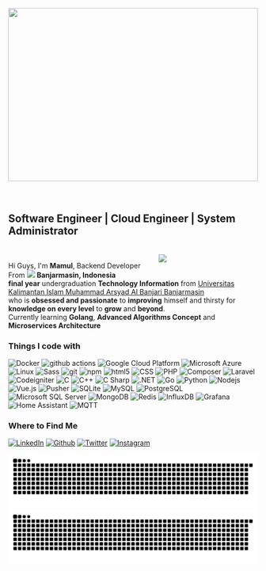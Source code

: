 <p align="center">
  <img src='https://c.tenor.com/p5q73vRBB5sAAAAC/obiwan-hellothere.gif' width="100%" height="350">
</p>
<br>
<h2> Software Engineer | Cloud Engineer | System Administrator</h3>
<br>
<img align='right' src='https://media3.giphy.com/media/pzryvxGeykOxeC0fWb/giphy.gif?cid=ecf05e4786ngphnhkycg8ge7ek1ysuln4gzbqkej83gdvdop&rid=giphy.gif&ct=g' width='200"'>
<p>
    Hi Guys, I'm <b>Mamul</b>, Backend Developer From <img src="https://cdn-icons-png.flaticon.com/512/330/330476.png" width="13"/> <b> Banjarmasin, Indonesia</b>
    <br>
    <b>final year</b> undergraduation <b>Technology Information</b> from <a href="https://uniska-bjm.ac.id/" target="_blank">Universitas Kalimantan Islam Muhammad Arsyad Al Banjari Banjarmasin</a>
    <br>
    who is <b>obsessed and passionate</b> to <b>improving</b> himself and thirsty for <b>knowledge on every level</b> to <b>grow</b> and <b>beyond</b>.
    <br>
    Currently learning <b>Golang</b>, <b>Advanced Algorithms Concept</b> and <b>Microservices Architecture</b> 
</p>

<h3>Things I code with</h3>
<p>
  <img alt="Docker" src="https://img.shields.io/badge/-Docker-46a2f1?style=flat-square&logo=docker&logoColor=white" />
  <img alt="github actions" src="https://img.shields.io/badge/-Github_Actions-2088FF?style=flat-square&logo=github-actions&logoColor=white" />
  <img alt="Google Cloud Platform" src="https://img.shields.io/badge/-Google_Cloud_Platform-1a73e8?style=flat-square&logo=google-cloud&logoColor=white" />
  <img alt="Microsoft Azure" src="https://img.shields.io/badge/-Microsoft_Azure-0078D4?style=flat-square&logo=microsoft-azure&logoColor=white" />
  <img alt="Linux" src="https://img.shields.io/badge/-Linux-FCC624?style=flat-square&logo=linux&logoColor=white" />
  <img alt="Sass" src="https://img.shields.io/badge/-Sass-CC6699?style=flat-square&logo=sass&logoColor=white" />
  <img alt="git" src="https://img.shields.io/badge/-Git-F05032?style=flat-square&logo=git&logoColor=white" />
  <img alt="npm" src="https://img.shields.io/badge/-NPM-CB3837?style=flat-square&logo=npm&logoColor=white" />
  <img alt="html5" src="https://img.shields.io/badge/-HTML5-E34F26?style=flat-square&logo=html5&logoColor=white" />
  <img alt="CSS" src="https://img.shields.io/badge/-CSS3-1572B6?style=flat-square&logo=css3&logoColor=white" />
  <img alt="PHP" src="https://img.shields.io/badge/-PHP-777BB4?style=flat-square&logo=php&logoColor=white" />
  <img alt="Composer" src="https://img.shields.io/badge/-Composer-885630?style=flat-square&logo=composer&logoColor=white" />
  <img alt="Laravel" src="https://img.shields.io/badge/-Laravel-FF2D20?style=flat-square&logo=laravel&logoColor=white" />
  <img alt="Codeigniter" src="https://img.shields.io/badge/-Codeigniter-EF4223?style=flat-square&logo=codeigniter&logoColor=white" />
  <img alt="C" src="https://img.shields.io/badge/-C-A8B9CC?style=flat-square&logo=c&logoColor=white" />
  <img alt="C++" src="https://img.shields.io/badge/-C++-00599C?style=flat-square&logo=cplusplus&logoColor=white" />
  <img alt="C Sharp" src="https://img.shields.io/badge/-C%23-239120?style=flat-square&logo=csharp&logoColor=white" />
  <img alt=".NET" src="https://img.shields.io/badge/-ASP.NET-512BD4?style=flat-square&logo=dotnet&logoColor=white" />
  <img alt="Go" src="https://img.shields.io/badge/-Golang-00ADD8?style=flat-square&logo=go&logoColor=white" />
  <img alt="Python" src="https://img.shields.io/badge/-Python-3776AB?style=flat-square&logo=python&logoColor=white" />
  <img alt="Nodejs" src="https://img.shields.io/badge/-Nodejs-43853d?style=flat-square&logo=Node.js&logoColor=white" />
  <img alt="Vue.js" src="https://img.shields.io/badge/-Vue.js-4FC08D?style=flat-square&logo=vue.js&logoColor=white" />
  <img alt="Pusher" src="https://img.shields.io/badge/-Pusher-300D4F?style=flat-square&logo=pusher&logoColor=white" />
  <img alt="SQLite" src="https://img.shields.io/badge/-SQLite-003B57?style=flat-square&logo=sqlite&logoColor=white" />
  <img alt="MySQL" src="https://img.shields.io/badge/-MySQL-4479A1?style=flat-square&logo=mysql&logoColor=white" />
  <img alt="PostgreSQL" src="https://img.shields.io/badge/-PostgreSQL-4169E1?style=flat-square&logo=postgreSQL&logoColor=white" />
  <img alt="Microsoft SQL Server" src="https://img.shields.io/badge/-Microsoft_SQL_Server-CC2927?style=flat-square&logo=microsoft-sql-server&logoColor=white" />
  <img alt="MongoDB" src="https://img.shields.io/badge/-MongoDB-13aa52?style=flat-square&logo=mongodb&logoColor=white" />
  <img alt="Redis" src="https://img.shields.io/badge/-Redis-DC382D?style=flat-square&logo=redis&logoColor=white" />
  <img alt="InfluxDB" src="https://img.shields.io/badge/-InfluxDB-22ADF6?style=flat-square&logo=influxdb&logoColor=white" />
  <img alt="Grafana" src="https://img.shields.io/badge/-Grafana-F46800?style=flat-square&logo=grafana&logoColor=white" />
  <img alt="Home Assistant" src="https://img.shields.io/badge/-Home_Assistant-41BDF5?style=flat-square&logo=home-assistant&logoColor=white" />
  <img alt="MQTT" src="https://img.shields.io/badge/-Eclipse_Mosquitto-3C5280?style=flat-square&logo=eclipse-mosquitto&logoColor=white" />
</p>

<h3>Where to Find Me</h3>
<p>
    <a href="https://www.linkedin.com/in/muhammad-imamul-azmi/" target="_blank"><img alt="LinkedIn" src="https://img.shields.io/badge/linkedin-%230077B5.svg?&style=for-the-badge&logo=linkedin&logoColor=white" /></a> 
    <a href="https://github.com/mamulazmi" target="_blank"><img alt="Github" src="https://img.shields.io/badge/GitHub-%2312100E.svg?&style=for-the-badge&logo=Github&logoColor=white" /></a> 
    <a href="https://twitter.com/Sn4ckEye" target="_blank"><img alt="Twitter" src="https://img.shields.io/badge/twitter-%231DA1F2.svg?&style=for-the-badge&logo=twitter&logoColor=white" /></a>
    <a href="https://instagram.com/imamul.azmi" target="_blank"><img alt="Instagram" src="https://img.shields.io/badge/instagram-E4405F.svg?&style=for-the-badge&logo=instagram&logoColor=white" /></a>
</p>


![GitHub Snake Light](https://raw.githubusercontent.com/mamulazmi/mamulazmi/snake-images/github-contribution-grid-snake.svg#gh-light-mode-only)
![GitHub Snake dark](https://raw.githubusercontent.com/mamulazmi/mamulazmi/snake-images/github-contribution-grid-snake-dark.svg#gh-dark-mode-only)
